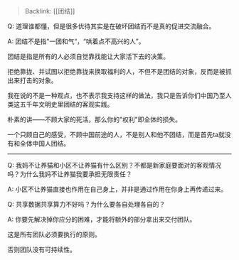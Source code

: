 > Backlink: [[团结]]

Q: 道理谁都懂，但是很多优待其实是在破坏团结而不是真的促进交流融合。

A: 团结不是指"一团和气“，“哄着点不高兴的人”。

团结是指是所有的人必须自觉靠找能让大家活下去的决策。

拒绝靠拢、并试图以拒绝靠拢来换取福利的人，不但不是团结的对象，反而是被抓出来打击的对象。

我在说的不是一种观点，也不表示我支持这样的做法，我只是告诉你们中国乃至人类这五千年文明史里团结的客观实践。

朴素的讲——不顾大家的死活，那么你的"权利"即全体的损失。

一个只顾自己的感受，不顾中国前途的人，不是别人和他不团结，而是首先ta就没有和全体中国人团结。

---

Q: 我妈不让养猫和小区不让养猫有什么区别？不都是新家庭要面对的客观情况吗？为什么我妈不让养猫我要承担无限责任？

A: 小区不让养猫直接也作用在自己身上，并非是通过作用在你身上再传递过来。

Q: 共享数据共享算力不好吗？为什么要各自处理各自的？

A: 你要先解决掉你应分的困难，才能将额外的部分拿出来交付团队。

这是所有团队必须要执行的原则。

否则团队没有可持续性。
